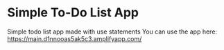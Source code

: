 # Simple To-Do List App
Simple todo list app made with use statements
You can use the app here: https://main.d1nnooas5ak5c3.amplifyapp.com/
